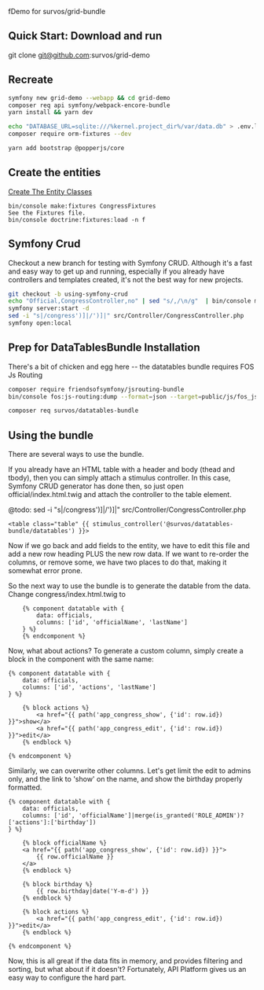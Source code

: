 fDemo for survos/grid-bundle

## Quick Start: Download and run
git clone git@github.com:survos/grid-demo

## Recreate

```bash
symfony new grid-demo --webapp && cd grid-demo
composer req api symfony/webpack-encore-bundle
yarn install && yarn dev

echo "DATABASE_URL=sqlite:///%kernel.project_dir%/var/data.db" > .env.local
composer require orm-fixtures --dev 

yarn add bootstrap @popperjs/core
```

## Create the entities 

[Create The Entity Classes](01-create-entities.md)

```
bin/console make:fixtures CongressFixtures
See the Fixtures file.
bin/console doctrine:fixtures:load -n f
```

## Symfony Crud

Checkout a new branch for testing with Symfony CRUD.  Although it's a fast and easy way to get up and running, especially if you already have controllers and templates created, it's not the best way for new projects.  

```bash
git checkout -b using-symfony-crud
echo "Official,CongressController,no" | sed "s/,/\n/g"  | bin/console make:crud
symfony server:start -d
sed -i "s|/congress')]|/')]|" src/Controller/CongressController.php
symfony open:local
```

## Prep for DataTablesBundle Installation

There's a bit of chicken and egg here -- the datatables bundle requires FOS Js Routing

```bash
composer require friendsofsymfony/jsrouting-bundle
bin/console fos:js-routing:dump --format=json --target=public/js/fos_js_routes.json

composer req survos/datatables-bundle
```

## Using the bundle

There are several ways to use the bundle.  

If you already have an HTML table with a header and body (thead and tbody), then you can simply attach a stimulus controller.  In this case, Symfony CRUD generator has done then, so just open official/index.html.twig and attach the controller to the table element.

@todo: sed -i "s|/congress')]|/')]|" src/Controller/CongressController.php

    <table class="table" {{ stimulus_controller('@survos/datatables-bundle/datatables') }}>

Now if we go back and add fields to the entity, we have to edit this file and add a new row heading PLUS the new row data.  If we want to re-order the columns, or remove some, we have two places to do that, making it somewhat error prone.

So the next way to use the bundle is to generate the datable from the data.  Change congress/index.html.twig to 
```twig
    {% component datatable with {
        data: officials,
        columns: ['id', 'officialName', 'lastName']
    } %}
    {% endcomponent %}
```

Now, what about actions?  To generate a custom column, simply create a block in the component with the same name:

    {% component datatable with {
        data: officials,
        columns: ['id', 'actions', 'lastName']
    } %}

        {% block actions %}
            <a href="{{ path('app_congress_show', {'id': row.id}) }}">show</a>
            <a href="{{ path('app_congress_edit', {'id': row.id}) }}">edit</a>
        {% endblock %}

    {% endcomponent %}


Similarly, we can overwrite other columns.  Let's get limit the edit to admins only, and the link to 'show' on the name, and show the birthday properly formatted.

    {% component datatable with {
        data: officials,
        columns: ['id', 'officialName']|merge(is_granted('ROLE_ADMIN')?['actions']:['birthday'])
    } %}

        {% block officialName %}
        <a href="{{ path('app_congress_show', {'id': row.id}) }}">
            {{ row.officialName }}
        </a>
        {% endblock %}

        {% block birthday %}
            {{ row.birthday|date('Y-m-d') }}
        {% endblock %}

        {% block actions %}
            <a href="{{ path('app_congress_edit', {'id': row.id}) }}">edit</a>
        {% endblock %}

    {% endcomponent %}

Now, this is all great if the data fits in memory, and provides filtering and sorting, but what about if it doesn't?  Fortunately, API Platform gives us an easy way to configure the hard part.
